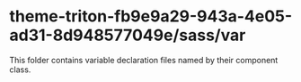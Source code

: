 # theme-triton-fb9e9a29-943a-4e05-ad31-8d948577049e/sass/var

This folder contains variable declaration files named by their component class.
